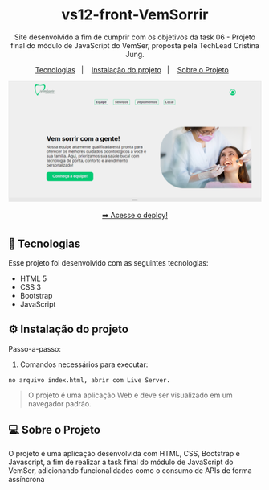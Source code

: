 <h1 align="center"> vs12-front-VemSorrir </h1>

<p align="center">
  Site desenvolvido a fim de cumprir com os objetivos da task 06 - Projeto final do módulo de JavaScript do VemSer, proposta pela TechLead Cristina Jung.<br/> 
</p>

<p align="center">
  <a href="#-tecnologias">Tecnologias</a>&nbsp;&nbsp;&nbsp;|&nbsp;&nbsp;&nbsp;
  <a href="#-instalacao-do-projeto">Instalação do projeto</a>&nbsp;&nbsp;&nbsp;|&nbsp;&nbsp;&nbsp;
  <a href="#-sobre-o-projeto">Sobre o Projeto</a>&nbsp;&nbsp;&nbsp;
</p>

<p align="center">
  <img alt="imagem do site pronto no navegador Edge" src="./src/assets/tela-projeto-final.png">
</p>

<p align="center">
  <a href="https://vs12-front-vem-sorrir.vercel.app/" target="_blank">➡️ Acesse o deploy!</a>
</p>

## 🚀 Tecnologias

Esse projeto foi desenvolvido com as seguintes tecnologias:

- HTML 5
- CSS 3
- Bootstrap
- JavaScript

## ⚙️ Instalação do projeto

Passo-a-passo:

1. Comandos necessários para executar:

```
no arquivo index.html, abrir com Live Server.

```

> O projeto é uma aplicação Web e deve ser visualizado em um navegador padrão.

## 💻 Sobre o Projeto

O projeto é uma aplicação desenvolvida com HTML, CSS, Bootstrap e Javascript, a fim de realizar a task final do módulo de JavaScript do VemSer, adicionando funcionalidades como o consumo de APIs de forma assíncrona
